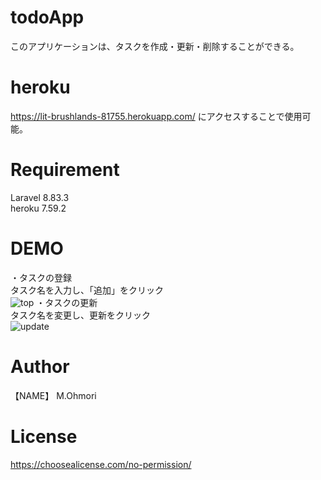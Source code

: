 # todoApp
このアプリケーションは、タスクを作成・更新・削除することができる。

# heroku
https://lit-brushlands-81755.herokuapp.com/
にアクセスすることで使用可能。

# Requirement
Laravel 8.83.3  
heroku 7.59.2  

# DEMO
・タスクの登録  
タスク名を入力し、「追加」をクリック  
![top](https://user-images.githubusercontent.com/90172942/157363633-53ecb5a9-fdb3-4d40-8d79-b9855d3b4818.png)
・タスクの更新  
タスク名を変更し、更新をクリック  
![update](https://user-images.githubusercontent.com/90172942/157363660-b7800a75-3b8a-4078-a87e-e7d6bcba3486.png)

# Author
【NAME】 M.Ohmori  

# License  
https://choosealicense.com/no-permission/

